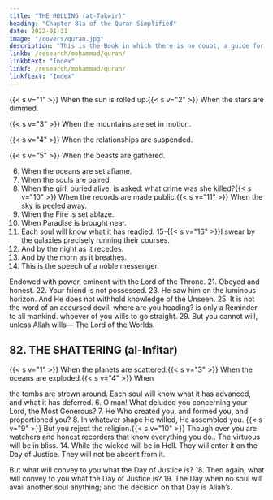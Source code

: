 ```yaml
---
title: "THE ROLLING (at-Takwir)"
heading: "Chapter 81a of the Quran Simplified"
date: 2022-01-31
image: "/covers/quran.jpg"
description: "This is the Book in which there is no doubt, a guide for the righteous."
linkb: /research/mohammad/quran/
linkbtext: "Index"
linkf: /research/mohammad/quran/
linkftext: "Index"
---
```



{{< s v="1" >}}  When the sun is rolled up.{{< s v="2" >}}  When the stars are dimmed.

{{< s v="3" >}}  When the mountains are set in motion.

{{< s v="4" >}}  When the relationships are suspended.

{{< s v="5" >}}  When the beasts are gathered.

6. When the oceans are set aflame.
7. When the souls are paired.
8. When the girl, buried alive, is asked:
what crime was she killed?{{< s v="10" >}}  When the records are made public.{{< s v="11" >}}  When the sky is peeled away.
12. When the Fire is set ablaze.
13. When Paradise is brought near.
14. Each soul will know what it has readied.
15-{{< s v="16" >}}I swear by the galaxies precisely running their courses.
17. And by the night as it recedes.
18. And by the morn as it breathes.
19. This is the speech of a noble messenger.

Endowed with power, eminent with the Lord of the Throne.
21. Obeyed and honest. 
22. Your friend is not possessed.
23. He saw him on the luminous horizon.
And He does not withhold knowledge of
the Unseen.
25. It is not the word of an accursed devil.
where are you heading?
is only a Reminder to all mankind.
whoever of you wills to go straight.
29. But you cannot will, unless Allah wills—
The Lord of the Worlds.


## 82. THE SHATTERING (al-Infitar)

{{< s v="1" >}}  When the planets are scattered.{{< s v="3" >}}  When the oceans are exploded.{{< s v="4" >}}  When 

the tombs are strewn around.
Each soul will know what it has advanced,
and what it has deferred.
6. O man! What deluded you concerning your
Lord, the Most Generous?
7. He Who created you, and formed you, and
proportioned you?
8. In whatever shape He willed, He assembled you.
{{< s v="9" >}}  But you reject the religion.{{< s v="10" >}}  Though over you are watchers and honest recorders that know everything you do.. 
The virtuous will be in bliss.
14. While the wicked will be in Hell. They will enter it on the Day of Justice. They will not be absent from it.

But what will convey to you what the Day
of Justice is?
18. Then again, what will convey to you what
the Day of Justice is?
19. The Day when no soul will avail another
soul anything; and the decision on that Day
is Allah’s.
